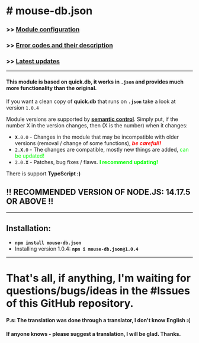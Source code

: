# # mouse-db.json
### >> [**Module configuration**](https://github.com/DarkVessel/mouse-db.json/blob/main/md/EN/Configuration.md)
### >> [**Error codes and their description**](https://github.com/DarkVessel/mouse-db.json/blob/main/md/EN/Errors.md)
### >> [**Latest updates**](https://github.com/DarkVessel/mouse-db.json/blob/main/md/EN/Updates.md)
---
#### This module is based on **quick.db**, it works in **`.json`** and provides much more functionality than the original.
If you want a clean copy of **quick.db** that runs on **`.json`** take a look at version `1.0.4`

Module versions are supported by [**semantic control**](https://semver.org). Simply put, if the number X in the version changes, then (X is the number) when it changes:
- **`X`**`.0.0` - Changes in the module that may be incompatible with older versions (removal / change of some functions), <font color="red">***be careful!!***</font>
- `2.`**`X`**`.0` - The changes are compatible, mostly new things are added, <font color="lime">can be updated!</font>
- `2.0.`**`X`**  - Patches, bug fixes / flaws. <font color="lime">__I recommend updating!__</font>

There is support **TypeScript :)**
## !! RECOMMENDED VERSION OF NODE.JS: 14.17.5 OR ABOVE !!
---
## Installation:
- **`npm install mouse-db.json`**
- Installing version 1.0.4: **`npm i mouse-db.json@1.0.4`**
---
# That's all, if anything, I'm waiting for questions/bugs/ideas in the #Issues of this GitHub repository.
#### P.s: The translation was done through a translator, I don't know English :(
#### If anyone knows - please suggest a translation, I will be glad. Thanks.
